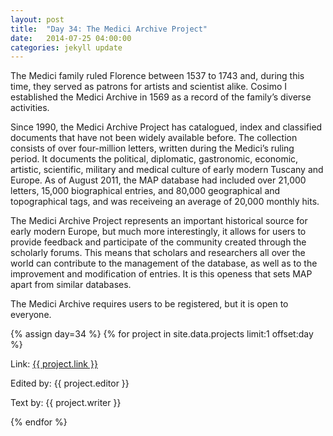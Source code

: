 ```yaml
---
layout: post
title:  "Day 34: The Medici Archive Project"
date:   2014-07-25 04:00:00
categories: jekyll update
---
```


<!-- Remember to change the date above -->

The Medici family ruled Florence between 1537 to 1743 and, during this time, they served as patrons for artists and scientist alike. Cosimo I established the Medici Archive in 1569 as a record of the family’s diverse activities. 

Since 1990, the Medici Archive Project has catalogued, index and classified documents that have not been widely available before. The collection consists of over four-million letters, written during the Medici’s ruling period. It documents the political, diplomatic, gastronomic, economic, artistic, scientific, military and medical culture of early modern Tuscany and Europe. As of August 2011, the MAP database  had included over 21,000 letters, 15,000 biographical entries, and 80,000 geographical and topographical tags, and was receiveing an average of 20,000 monthly hits. 

The Medici Archive Project represents an important historical source for early modern Europe, but much more interestingly, it allows for users to provide feedback and participate of the community created through the scholarly forums. This means that scholars and researchers all over the world can contribute to the management of the database, as well as to the improvement and modification of entries. It is this openess that sets MAP apart from similar databases. 

The Medici Archive requires users to be registered, but it is open to everyone. 





<!-- Remember to assign the day -->
{% assign day=34 %}
{% for project in site.data.projects limit:1 offset:day %}
<p>Link: <a href="{{ project.link }}">{{ project.link }}</a></p>
<p>Edited by: {{ project.editor }}</p>
<p>Text by: {{ project.writer }}</p>
{% endfor %}
